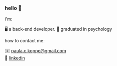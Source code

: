 ### hello 👋

i'm: 

🖥️ a back-end developer.
🌱 graduated in psychology

how to contact me:

✉️ paula.c.koppe@gmail.com <br>
👥 <a href="https://www.linkedin.com/in/paulakoppe/">linkedin</a>
  
